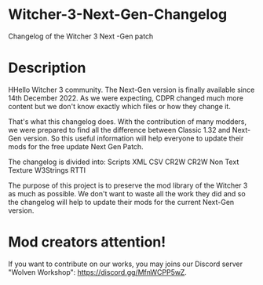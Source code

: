# Witcher-3-Next-Gen-Changelog
Changelog of the Witcher 3 Next -Gen patch

# Description
HHello Witcher 3 community.
The Next-Gen version is finally available since 14th December 2022. As we were expecting, CDPR changed much more content but we don't know exactly which files or how they change it.

That's what this changelog does. With the contribution of many modders, we were prepared to find all the difference between Classic 1.32 and Next-Gen version. So this useful information will help everyone to update their mods for the free update Next Gen Patch.

The changelog is divided into:
Scripts
XML
CSV
CR2W
CR2W Non Text
Texture
W3Strings
RTTI

The purpose of this project is to preserve the mod library of the Witcher 3 as much as possible. We don't want to waste all the work they did and so the changelog will help to update their mods for the current Next-Gen version.

# Mod creators attention!
If you want to contribute on our works, you may joins our Discord server "Wolven Workshop": https://discord.gg/MfnWCPP5wZ.
